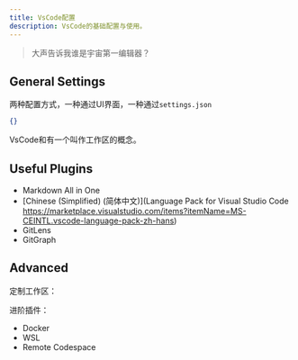 ```yaml
---
title: VsCode配置
description: VsCode的基础配置与使用。
---
```


> 大声告诉我谁是宇宙第一编辑器？

## General Settings

两种配置方式，一种通过UI界面，一种通过`settings.json`
```json
{}
```
VsCode和有一个叫作工作区的概念。


## Useful Plugins

- Markdown All in One
- [Chinese (Simplified) (简体中文)](Language Pack for Visual Studio Code
https://marketplace.visualstudio.com/items?itemName=MS-CEINTL.vscode-language-pack-zh-hans)
- GitLens
- GitGraph
  
## Advanced 

定制工作区：


进阶插件：
- Docker
- WSL
- Remote Codespace
